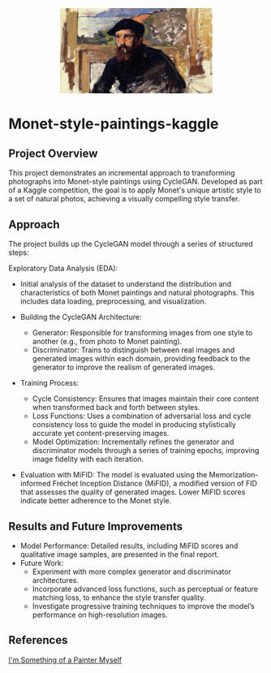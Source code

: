<p align="center">
  <img src="./gan.jpeg" alt="Description of image" width="300">
</p>


# Monet-style-paintings-kaggle

## Project Overview
This project demonstrates an incremental approach to transforming photographs into Monet-style paintings using CycleGAN. Developed as part of a Kaggle competition, the goal is to apply Monet's unique artistic style to a set of natural photos, achieving a visually compelling style transfer.

## Approach
The project builds up the CycleGAN model through a series of structured steps:

Exploratory Data Analysis (EDA): 

* Initial analysis of the dataset to understand the distribution and characteristics of both Monet paintings and natural photographs. This includes data loading, preprocessing, and visualization.

* Building the CycleGAN Architecture:

  * Generator: Responsible for transforming images from one style to another (e.g., from photo to Monet painting).
  * Discriminator: Trains to distinguish between real images and generated images within each domain, providing feedback to the generator to improve the realism of generated images.
    
* Training Process:

  * Cycle Consistency: Ensures that images maintain their core content when transformed back and forth between styles.
  * Loss Functions: Uses a combination of adversarial loss and cycle consistency loss to guide the model in producing stylistically accurate yet content-preserving images.
  * Model Optimization: Incrementally refines the generator and discriminator models through a series of training epochs, improving image fidelity with each iteration.

* Evaluation with MiFID: The model is evaluated using the Memorization-informed Fréchet Inception Distance (MiFID), a modified version of FID that assesses the quality of generated images. Lower MiFID scores indicate better adherence to the Monet style.

## Results and Future Improvements

* Model Performance: Detailed results, including MiFID scores and qualitative image samples, are presented in the final report.
* Future Work:
  * Experiment with more complex generator and discriminator architectures.
  * Incorporate advanced loss functions, such as perceptual or feature matching loss, to enhance the style transfer quality.
  * Investigate progressive training techniques to improve the model’s performance on high-resolution images.

## References

[I'm Something of a Painter Myself](https://www.kaggle.com/competitions/gan-getting-started/overview)
